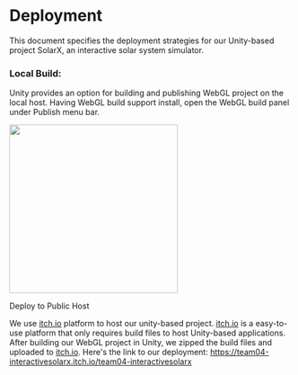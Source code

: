 # Deployment

This document specifies the deployment strategies for our Unity-based project SolarX, an interactive solar system simulator.

### Local Build:

Unity provides an option for building and publishing WebGL project on the local host. Having WebGL build support install, open the WebGL build panel under Publish menu bar. 

<img src="https://user-images.githubusercontent.com/93735732/226769561-0cc4051e-77fe-40a2-abb9-d70f6385df9f.png" width="300" />
<!-- ![image](https://user-images.githubusercontent.com/93735732/226769561-0cc4051e-77fe-40a2-abb9-d70f6385df9f.png) -->

Deploy to Public Host

We use <a href="itch.io">itch.io<a> platform to host our unity-based project. <a href="itch.io">itch.io<a> is a easy-to-use platform that only requires build files to host Unity-based applications. After building our WebGL project in Unity, we zipped the build files and uploaded to <a href="itch.io">itch.io<a>. Here's the link to our deployment: https://team04-interactivesolarx.itch.io/team04-interactivesolarx
